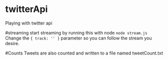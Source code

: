 # twitterApi
Playing with twitter api

#streaming
start streaming by running this with node
````node stream.js````
Change the ````{ track: '' }```` parameter so you can follow the stream you desire.

#Counts
Tweets are also counted and written to a file named tweetCount.txt